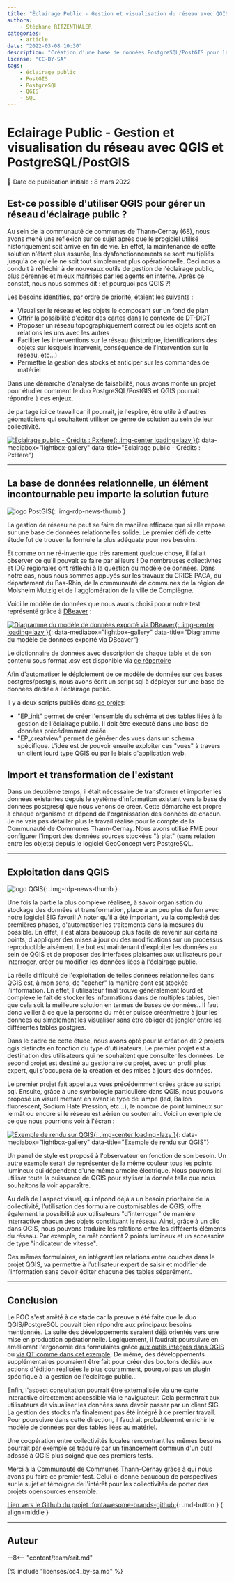 ```yaml
---
title: "Éclairage Public - Gestion et visualisation du réseau avec QGIS et PostGIS"
authors:
    - Stéphane RITZENTHALER
categories:
    - article
date: "2022-03-08 10:30"
description: "Création d'une base de données PostgreSQL/PostGIS pour la visualisation et la gestion du réseau d'éclairage public sur QGIS par une collectivité."
license: "CC-BY-SA"
tags:
    - éclairage public
    - PostGIS
    - PostgreSQL
    - QGIS
    - SQL
---
```


# Eclairage Public - Gestion et visualisation du réseau avec QGIS et PostgreSQL/PostGIS

:calendar: Date de publication initiale : 8 mars 2022

## Est-ce possible d'utiliser QGIS pour gérer un réseau d'éclairage public ?

Au sein de la communauté de communes de Thann-Cernay (68), nous avons mené une reflexion sur ce sujet après que le progiciel utilisé historiquement soit arrivé en fin de vie. En effet, la maintenance de cette solution n'étant plus assurée, les dysfonctionnements se sont multipliés jusqu'à ce qu'elle ne soit tout simplement plus opérationnelle. Ceci nous a conduit à réfléchir à de nouveaux outils de gestion de l'éclairage public, plus pérennes et mieux maitrisés par les agents en interne. Après ce constat, nous nous sommes dit : et pourquoi pas QGIS ?!

Les besoins identifiés, par ordre de priorité, étaient les suivants :

* Visualiser le réseau et les objets le composant sur un fond de plan
* Offrir la possibilité d'éditer des cartes dans le contexte de DT-DICT
* Proposer un réseau topographiquement correct où les objets sont en relations les uns avec les autres
* Faciliter les interventions sur le réseau (historique, identifications des objets sur lesquels intervenir, conséquence de l'intervention sur le réseau, etc...)
* Permettre la gestion des stocks et anticiper sur les commandes de matériel

Dans une démarche d'analyse de faisabilité, nous avons monté un projet pour étudier comment le duo PostgreSQL/PostGIS et QGIS pourrait répondre à ces enjeux.

Je partage ici ce travail car il pourrait, je l'espère, être utile à d'autres géomaticiens qui souhaitent utiliser ce genre de solution au sein de leur collectivité.

[![Eclairage public - Crédits : PxHere](https://cdn.geotribu.fr/img/articles-blog-rdp/articles/qgis_postgis_eclairage_public/qgis_postgis_EP.png "Eclairage public - Crédits : PxHere"){: .img-center loading=lazy }](https://cdn.geotribu.fr/img/articles-blog-rdp/articles/qgis_postgis_eclairage_public/qgis_postgis_EP.png){: data-mediabox="lightbox-gallery" data-title="Eclairage public - Crédits : PxHere"}

----

## La base de données relationnelle, un élément incontournable peu importe la solution future

![logo PostGIS](https://cdn.geotribu.fr/img/logos-icones/logiciels_librairies/postgis.jpg "logo PostGIS"){: .img-rdp-news-thumb }

La gestion de réseau ne peut se faire de manière efficace que si elle repose sur une base de données relationnelles solide. Le premier défi de cette étude fut de trouver la formule la plus adéquate pour nos besoins.

Et comme on ne ré-invente que très rarement quelque chose, il fallait observer ce qu'il pouvait se faire par ailleurs ! De nombreuses collectivités et IDG régionales ont réfléchi à la question du modèle de données.
Dans notre cas, nous nous sommes appuyés sur les travaux du CRIGE PACA, du département du Bas-Rhin, de la communauté de communes de la région de Molsheim Mutzig et de l'agglomération de la ville de Compiègne.

Voici le modèle de données que nous avons choisi poour notre test représenté grâce à [DBeaver](https://dbeaver.io/) :

[![Diagramme du modèle de données exporté via DBeaver](https://cdn.geotribu.fr/img/articles-blog-rdp/articles/qgis_postgis_eclairage_public/bdd_modele_dbeaver.png "Diagramme du modèle de données exporté via DBeaver"){: .img-center loading=lazy }](https://cdn.geotribu.fr/img/articles-blog-rdp/articles/qgis_postgis_eclairage_public/bdd_modele_dbeaver.png){: data-mediabox="lightbox-gallery" data-title="Diagramme du modèle de données exporté via DBeaver"}

Le dictionnaire de données avec description de chaque table et de son contenu sous format .csv est disponible via [ce répertoire](https://github.com/stephyritz/ep_structure/tree/main/dictionnaire_donnees)

Afin d'automatiser le déploiement de ce modèle de données sur des bases postgres/postgis, nous avons écrit un script sql à déployer sur une base de données dédiée à l'éclairage public.

Il y a deux scripts publiés dans [ce projet](https://github.com/stephyritz/ep_structure/tree/main/scripts_sql):

* "EP_init" permet de créer l'ensemble du schéma et des tables liées à la gestion de l'éclairage public. Il doit être executé dans une base de données précédemment créée.
* "EP_creatview" permet de générer des vues dans un schema spécifique. L'idée est de pouvoir ensuite exploiter ces "vues" à travers un client lourd type QGIS ou par le biais d'application web.

## Import et transformation de l'existant

Dans un deuxième temps, il était nécessaire de transformer et importer les données existantes depuis le système d'information existant vers la base de données postgresql que nous venons de créer.
Cette démarche est propre à chaque organisme et dépend de l'organissation des données de chacun. Je ne vais pas détailler plus le travail réalisé pour le compte de la Communauté de Communes Thann-Cernay.
Nous avons utilisé FME pour configurer l'import des données sources stockées "à plat" (sans relation entre les objets) depuis le logiciel GeoConcept vers PostgreSQL.

----

## Exploitation dans QGIS

![logo QGIS](https://cdn.geotribu.fr/img/logos-icones/logiciels_librairies/qgis.png "logo QGIS"){: .img-rdp-news-thumb }

Une fois la partie la plus complexe réalisée, à savoir organisation du stockage des données et transformation, place à un peu plus de fun avec notre logiciel SIG favori!
A noter qu'il a été important, vu la complexité des premières phases, d'automatiser les traitements dans la mesures du possible. En effet, il est alors beaucoup plus facile de revenir sur certains points, d'appliquer des mises à jour ou des modifications sur un processus reproductible aisément. Le but est maintenant d'exploiter les données au sein de QGIS et de proposer des interfaces plaisantes aux utilisateurs pour interroger, créer ou modifier les données liées à l'éclairage public.

La réelle difficulté de l'exploitation de telles données relationnelles dans QGIS est, à mon sens, de "cacher" la manière dont est stockée l'information. En effet, l'utilisateur final trouve généralement lourd et complexe le fait de stocker les informations dans de multiples tables, bien que cela soit la meilleure solution en termes de bases de données..
Il faut donc veiller à ce que la personne du métier puisse créer/mettre à jour les données ou simplement les visualiser sans être obliger de jongler entre les différentes tables postgres.

Dans le cadre de cette étude, nous avons opté pour la création de 2 projets qgis distincts en fonction du type d'utilisateurs. Le premier projet est à destination des utilisateurs qui ne souhaitent que consulter les données. Le second projet est destiné au gestionaire du projet, avec un profil plus expert, qui s'occupera de la création et des mises à jours des données.

Le premier projet fait appel aux vues précédemment crées grâce au script sql. Ensuite, grâce à une symbologie particulière dans QGIS, nous pouvons proposé un visuel mettant en avant le type de lampe (led, Ballon fluorescent, Sodium Hate Pression, etc...), le nombre de point lumineux sur le mât ou encore si le réseau est aérien ou souterrain.
Voici un exemple de ce que nous pourrions voir à l'écran :

[![Exemple de rendu sur QGIS](https://cdn.geotribu.fr/img/articles-blog-rdp/articles/qgis_postgis_eclairage_public/qgis_exemple_rendu.png "Exemple de rendu sur QGIS"){: .img-center loading=lazy }](https://cdn.geotribu.fr/img/articles-blog-rdp/articles/qgis_postgis_eclairage_public/qgis_exemple_rendu.png){: data-mediabox="lightbox-gallery" data-title="Exemple de rendu sur QGIS"}

Un panel de style est proposé à l'observateur en fonction de son besoin. Un autre exemple serait de représenter de la même couleur tous les points lumineux qui dépendent d'une même armoire électrique. Nous pouvons ici utiliser toute la puissance de QGIS pour styliser la donnée telle que nous souhaitons la voir apparaître.

Au delà de l'aspect visuel, qui répond déjà a un besoin prioritaire de la collectivité, l'utilisation des formulaire customisables de QGIS, offre également la possibilité aux utilisateurs "d'interroger" de manière interractive chacun des objets constituant le réseau. Ainsi, grâce à un clic dans QGIS, nous pouvons traduire les relations entre les différents éléments du réseau. Par exemple, ce mât contient 2 points lumineux et un accessoire de type "indicateur de vitesse".

Ces mêmes formulaires, en intégrant les relations entre couches dans le projet QGIS, va permettre à l'utilisateur expert de saisir et modifier de l'information sans devoir éditer chacune des tables séparément.

----

## Conclusion

Le POC s'est arrêté à ce stade car la preuve a été faite que le duo QGIS/PostgreSQL pouvait bien répondre aux principaux besoins mentionnés. La suite des développements seraient déjà orientés vers une mise en production opérationnelle. Logiquement, il faudrait poursuivre en améliorant l'ergonomie des formulaires grâce [aux outils intégrés dans QGIS](http://piece-jointe-carto.developpement-durable.gouv.fr/NAT002/QGIS/formations/FOAD_PERF_QGIS34/pdf/M09_Formulaires_papier.pdf) ou [via QT comme dans cet exemple](https://archeomatic.wordpress.com/2012/03/06/qgis-qtcreator-creer-son-formulaire-dans-qgis/). De même, des développements supplémentaires pourraient être fait pour créer des boutons dédiés aux actions d'édition réalisées le plus couramment, pourquoi pas un plugin spécifique à la gestion de l'éclairage public...

Enfin, l'aspect consultation pourrait être externalisée via une carte interactive directement accessible via le naviguateur. Cela permettrait aux utilisateurs de visualiser les données sans devoir passer par un client SIG. La gestion des stocks n'a finalement pas été intégré à ce premier travail. Pour poursuivre dans cette direction, il faudrait probableemnt enrichir le modèle de données par des tables liées au matériel.

Une coopération entre collectivités locales rencontrant les mêmes besoins pourrait par exemple se traduire par un financement commun d'un outil adossé à QGIS plus soigné que ces premiers tests.

Merci à la Communauté de Communes Thann-Cernay grâce à qui nous avons pu faire ce premier test. Celui-ci donne beaucoup de perspectives sur le sujet et témoigne de l'intérêt pour les collectivités de porter des projets opensources ensemble.

[Lien vers le Github du projet :fontawesome-brands-github:](https://github.com/stephyritz/ep_structure/){: .md-button }
{: align=middle }

----

## Auteur

--8<-- "content/team/srit.md"

{% include "licenses/cc4_by-sa.md" %}
